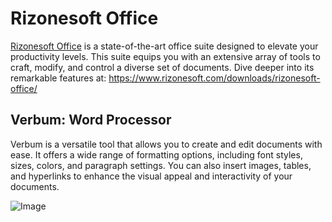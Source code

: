 # Rizonesoft Office
[Rizonesoft Office](https://www.rizonesoft.com/downloads/rizonesoft-office/) is a state-of-the-art office suite designed to elevate your productivity levels. This suite equips you with an extensive array of tools to craft, modify, and control a diverse set of documents. Dive deeper into its remarkable features at: https://www.rizonesoft.com/downloads/rizonesoft-office/

## Verbum: Word Processor
Verbum is a versatile tool that allows you to create and edit documents with ease. It offers a wide range of formatting options, including font styles, sizes, colors, and paragraph settings. You can also insert images, tables, and hyperlinks to enhance the visual appeal and interactivity of your documents.

![Image](https://www.rizonesoft.com/wp-content/uploads/2023/07/verbum-screenshot-1024x706.png.webp)

